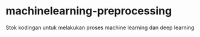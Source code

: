 # machinelearning-preprocessing

Stok kodingan untuk melakukan proses machine learning dan deep learning
